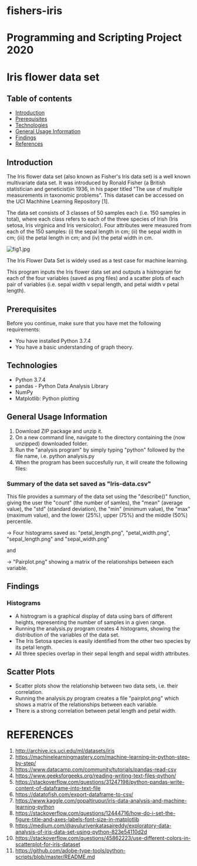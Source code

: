 # fishers-iris
# Programming and Scripting Project 2020

# Iris flower data set

## Table of contents
* [Introduction](#introduction)
* [Prerequisites](#prerequisites)
* [Technologies](#technologies)
* [General Usage Information](#general_usage_information)
* [Findings](#findings)
* [References](#references)



## Introduction

The Iris flower data set (also known as Fisher's Iris data set) is a well known multivariate data set. It was introduced by Ronald Fisher (a British statistician and geneticist)in 1936, in his paper titled "The use of multiple measurements in taxonomic problems". This dataset can be accessed on the UCI Machhine Learning Repository [1].

The data set consists of 3 classes of 50 samples each (i.e. 150 samples in total), where each class refers to each of the three species of Irish (Iris setosa, Iris virginica and Iris versicolor). Four attributes were measured from each of the 150 samples: (i) the sepal length in cm; (ii) the sepal width in cm; (iii) the petal length in cm; and (iv) the petal width in cm.

![fig1.jpg](C:\Users\jodyb\Desktop\fishers-iris)

The Iris Flower Data Set is widely used as a test case for machine learning. 

This program inputs the Iris flower data set and outputs a histrogram for each of the four variables (saved as png files) and a scatter plots of each pair of variables (i.e. sepal width v sepal length, and petal width v petal length).

## Prerequisites

Before you continue, make sure that you have met the following requirements:
* You have installed Python 3.7.4
* You have a basic understanding of graph theory.

## Technologies

- Python 3.7.4
- pandas - Python Data Analysis Library
- NumPy
- Matplotlib: Python plotting 

## General Usage Information
1. Download ZIP package and unzip it.
2. On a new command line, navigate to the directory containing the (now unzipped) downloaded folder.
3. Run the "analysis program" by simply typing "python" followed by the file name, i.e. python analysis.py
4. When the program has been succesfully run, it will create the following files:

### Summary of the data set saved as "Iris-data.csv"

This file provides a summary of the data set using the "describe()" function, giving the user the "count" (the number of samles), the "mean" (average value), the "std" (standard deviation), the "min" (minimum value), the "max" (maximum value), and the lower (25%), upper (75%) and the middle (50%) percentile.

-> Four histograms saved as: "petal_length.png", "petal_width.png", "sepal_length.png" and "sepal_width.png"

and

-> "Pairplot.png" showing a matrix of the relationships between each variable. 


## Findings 

### Histograms
* A histrogram is a graphical display of data using bars of different heights, representing the number of samples in a given range.
* Running the analysis.py program creates 4 histograms, showing the distribution of the variables of the data set.
* The Iris Setosa species is easily identified from the other two species by its petal length.
* All three species overlap in their sepal length and sepal width attributes.

## Scatter Plots
* Scatter plots show the relationship between two data sets, i.e. their correlation.
* Running the analysis.py program creates a file "pairplot.png" which shows a matrix of the relationships between each variable.
* There is a strong correlation between petal length and petal width.









# REFERENCES
1. http://archive.ics.uci.edu/ml/datasets/iris
2. https://machinelearningmastery.com/machine-learning-in-python-step-by-step/
3. https://www.datacamp.com/community/tutorials/pandas-read-csv
4. https://www.geeksforgeeks.org/reading-writing-text-files-python/
5. https://stackoverflow.com/questions/31247198/python-pandas-write-content-of-dataframe-into-text-file
6. https://datatofish.com/export-dataframe-to-csv/
7. https://www.kaggle.com/gopaltirupur/iris-data-analysis-and-machine-learning-python
8. https://stackoverflow.com/questions/12444716/how-do-i-set-the-figure-title-and-axes-labels-font-size-in-matplotlib
9. https://medium.com/@avulurivenkatasaireddy/exploratory-data-analysis-of-iris-data-set-using-python-823e54110d2d
10. https://stackoverflow.com/questions/45862223/use-different-colors-in-scatterplot-for-iris-dataset
11. https://github.com/adobe-type-tools/python-scripts/blob/master/README.md
